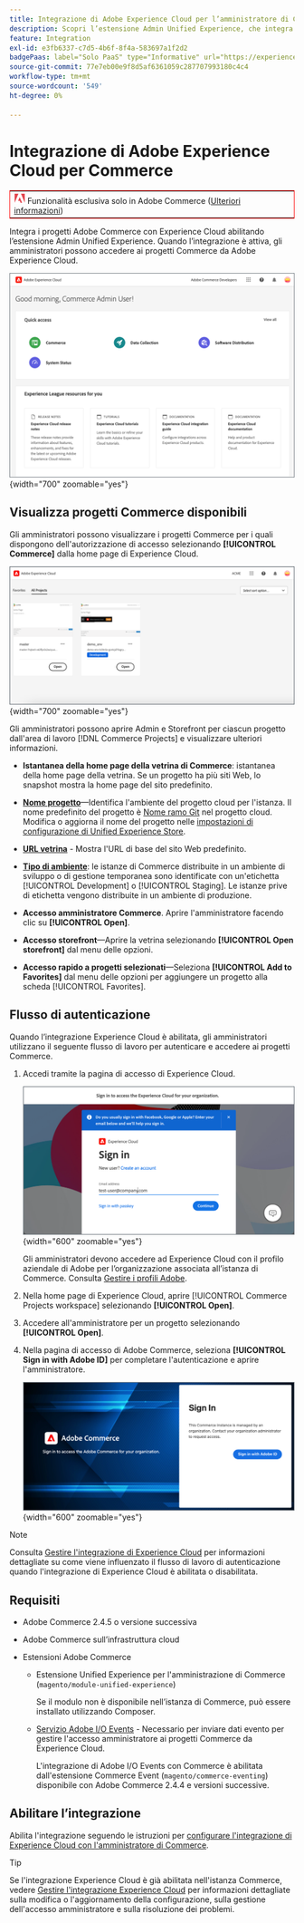 ```yaml
---
title: Integrazione di Adobe Experience Cloud per l’amministratore di Commerce
description: Scopri l’estensione Admin Unified Experience, che integra Commerce con Experience Cloud in modo che i clienti possano accedere ai progetti Commerce dalla home page di Experience Cloud.
feature: Integration
exl-id: e3fb6337-c7d5-4b6f-8f4a-583697a1f2d2
badgePaas: label="Solo PaaS" type="Informative" url="https://experienceleague.adobe.com/en/docs/commerce/user-guides/product-solutions" tooltip="Applicabile solo ai progetti Adobe Commerce on Cloud (infrastruttura PaaS gestita da Adobe) e ai progetti on-premise."
source-git-commit: 77e7eb00e9f8d5af6361059c287707993180c4c4
workflow-type: tm+mt
source-wordcount: '549'
ht-degree: 0%

---
```


# Integrazione di Adobe Experience Cloud per Commerce

<table style="border:1px solid red">
<tr><td><img alt="Funzione di Adobe Commerce" src="../assets/adobe-logo.svg" width="20" height="20" /> Funzionalità esclusiva solo in Adobe Commerce (<a href="https://experienceleague.adobe.com/docs/commerce-admin/user-guides/home.html#product-editions">Ulteriori informazioni</a>)</td></tr>
</table>

Integra i progetti Adobe Commerce con Experience Cloud abilitando l’estensione Admin Unified Experience. Quando l’integrazione è attiva, gli amministratori possono accedere ai progetti Commerce da Adobe Experience Cloud.

![Accedi a Commerce dalla home page di Experience Cloud](./assets/admin-uex-home-page.png){width="700" zoomable="yes"}

## Visualizza progetti Commerce disponibili

Gli amministratori possono visualizzare i progetti Commerce per i quali dispongono dell&#39;autorizzazione di accesso selezionando **[!UICONTROL Commerce]** dalla home page di Experience Cloud.

![Area di lavoro Progetti Commerce in Experience Cloud](./assets/admin-uex-commerce-projects-home.png){width="700" zoomable="yes"}

Gli amministratori possono aprire Admin e Storefront per ciascun progetto dall&#39;area di lavoro [!DNL Commerce Projects] e visualizzare ulteriori informazioni.

- **Istantanea della home page della vetrina di Commerce**: istantanea della home page della vetrina. Se un progetto ha più siti Web, lo snapshot mostra la home page del sito predefinito.

- **[Nome progetto](https://experienceleague.adobe.com/docs/commerce-cloud-service/user-guide/architecture/pro-develop-deploy-workflow.html)**—Identifica l&#39;ambiente del progetto cloud per l&#39;istanza. Il nome predefinito del progetto è [Nome ramo Git](https://experienceleague.adobe.com/docs/commerce-cloud-service/user-guide/project/console-branches.html) nel progetto cloud. Modifica o aggiorna il nome del progetto nelle [impostazioni di configurazione di Unified Experience Store](admin-unified-experience-integration-manage.md#manage-the-integration-from-the-admin).

- **[URL vetrina](../stores-purchase/store-urls.md)** - Mostra l&#39;URL di base del sito Web predefinito.

- **[Tipo di ambiente](https://experienceleague.adobe.com/docs/commerce-cloud-service/user-guide/architecture/pro-develop-deploy-workflow.html)**: le istanze di Commerce distribuite in un ambiente di sviluppo o di gestione temporanea sono identificate con un&#39;etichetta [!UICONTROL Development] o [!UICONTROL Staging]. Le istanze prive di etichetta vengono distribuite in un ambiente di produzione.

- **Accesso amministratore Commerce**. Aprire l&#39;amministratore facendo clic su **[!UICONTROL Open]**.

- **Accesso storefront**—Aprire la vetrina selezionando **[!UICONTROL Open storefront]** dal menu delle opzioni.

- **Accesso rapido a progetti selezionati**—Seleziona **[!UICONTROL Add to Favorites]** dal menu delle opzioni per aggiungere un progetto alla scheda [!UICONTROL Favorites].

## Flusso di autenticazione

Quando l’integrazione Experience Cloud è abilitata, gli amministratori utilizzano il seguente flusso di lavoro per autenticare e accedere ai progetti Commerce.

1. Accedi tramite la pagina di accesso di Experience Cloud.

   ![Pagina di accesso di Experience Cloud](./assets/admin-uex-experience-cloud-login.png){width="600" zoomable="yes"}

   Gli amministratori devono accedere ad Experience Cloud con il profilo aziendale di Adobe per l’organizzazione associata all’istanza di Commerce. Consulta [Gestire i profili Adobe](https://helpx.adobe.com/enterprise/using/manage-adobe-profiles.html).

1. Nella home page di Experience Cloud, aprire [!UICONTROL Commerce Projects workspace] selezionando **[!UICONTROL Open]**.

1. Accedere all&#39;amministratore per un progetto selezionando **[!UICONTROL Open]**.

1. Nella pagina di accesso di Adobe Commerce, seleziona **[!UICONTROL Sign in with Adobe ID]** per completare l&#39;autenticazione e aprire l&#39;amministratore.

   ![Pagina di accesso di Adobe Commerce](./assets/admin-adobeid-login.png){width="600" zoomable="yes"}

>[!NOTE]
>
>Consulta [Gestire l&#39;integrazione di Experience Cloud](admin-unified-experience-integration-manage.md) per informazioni dettagliate su come viene influenzato il flusso di lavoro di autenticazione quando l&#39;integrazione di Experience Cloud è abilitata o disabilitata.

## Requisiti

- Adobe Commerce 2.4.5 o versione successiva
- Adobe Commerce sull’infrastruttura cloud
- Estensioni Adobe Commerce

   - Estensione Unified Experience per l&#39;amministrazione di Commerce (`magento/module-unified-experience`)

     Se il modulo non è disponibile nell’istanza di Commerce, può essere installato utilizzando Composer.

   - [Servizio Adobe I/O Events](https://developer.adobe.com/commerce/extensibility/events/) - Necessario per inviare dati evento per gestire l&#39;accesso amministratore ai progetti Commerce da Experience Cloud.

     L&#39;integrazione di Adobe I/O Events con Commerce è abilitata dall&#39;estensione Commerce Event (`magento/commerce-eventing`) disponibile con Adobe Commerce 2.4.4 e versioni successive.

## Abilitare l’integrazione

Abilita l&#39;integrazione seguendo le istruzioni per [configurare l&#39;integrazione di Experience Cloud con l&#39;amministratore di Commerce](admin-unified-experience-integration-configure.md).

>[!TIP]
>
>Se l&#39;integrazione Experience Cloud è già abilitata nell&#39;istanza Commerce, vedere [Gestire l&#39;integrazione Experience Cloud](admin-unified-experience-integration-manage.md) per informazioni dettagliate sulla modifica o l&#39;aggiornamento della configurazione, sulla gestione dell&#39;accesso amministratore e sulla risoluzione dei problemi.
